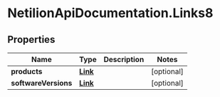 # NetilionApiDocumentation.Links8

## Properties
Name | Type | Description | Notes
------------ | ------------- | ------------- | -------------
**products** | [**Link**](Link.md) |  | [optional] 
**softwareVersions** | [**Link**](Link.md) |  | [optional] 


